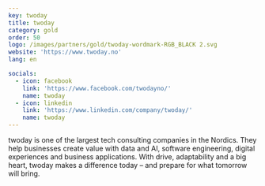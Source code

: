 ```yaml
---
key: twoday
title: twoday
category: gold
order: 50
logo: /images/partners/gold/twoday-wordmark-RGB_BLACK 2.svg
website: 'https://www.twoday.no'
lang: en

socials:
  - icon: facebook
    link: 'https://www.facebook.com/twodayno/'
    name: twoday
  - icon: linkedin
    link: 'https://www.linkedin.com/company/twoday/'
    name: twoday
---
```

twoday is one of the largest tech consulting companies in the Nordics. They help businesses create value with data and AI, software engineering, digital experiences and business applications. With drive, adaptability and a big heart, twoday makes a difference today – and prepare for what tomorrow will bring.